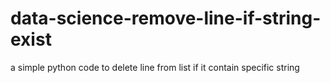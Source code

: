 # data-science-remove-line-if-string-exist
a simple python code to delete line from list if it contain specific string 
